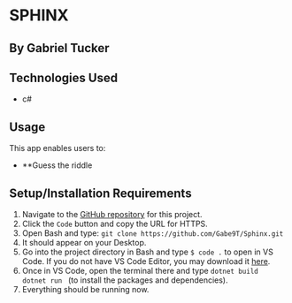# SPHINX

## By Gabriel Tucker

## Technologies Used
- c#


## Usage
This app enables users to:
- **Guess the riddle 

## Setup/Installation Requirements 
1. Navigate to the [GitHub repository](https://github.com/Gabe9T/Sphinx) for this project.
2. Click the `Code` button and copy the URL for HTTPS.
3. Open Bash and type: `git clone https://github.com/Gabe9T/Sphinx.git`
4. It should appear on your Desktop.
5. Go into the project directory in Bash and type `$ code .` to open in VS Code. If you do not have VS Code Editor, you may download it [here](https://code.visualstudio.com/).
6. Once in VS Code, open the terminal there and type  `dotnet build ` `dotnet run ` (to install the packages and dependencies).
7. Everything should be running now.

